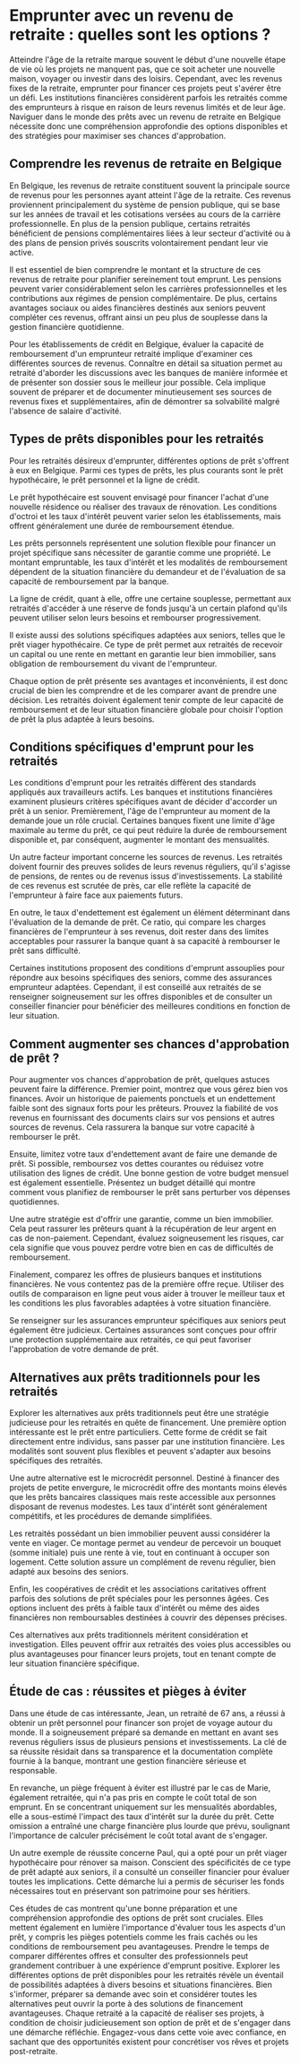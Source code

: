# Emprunter avec un revenu de retraite : quelles sont les options ?
Atteindre l'âge de la retraite marque souvent le début d'une nouvelle étape de vie où les projets ne manquent pas, que ce soit acheter une nouvelle maison, voyager ou investir dans des loisirs. Cependant, avec les revenus fixes de la retraite, emprunter pour financer ces projets peut s'avérer être un défi. Les institutions financières considèrent parfois les retraités comme des emprunteurs à risque en raison de leurs revenus limités et de leur âge. Naviguer dans le monde des prêts avec un revenu de retraite en Belgique nécessite donc une compréhension approfondie des options disponibles et des stratégies pour maximiser ses chances d'approbation.

## Comprendre les revenus de retraite en Belgique
En Belgique, les revenus de retraite constituent souvent la principale source de revenus pour les personnes ayant atteint l'âge de la retraite. Ces revenus proviennent principalement du système de pension publique, qui se base sur les années de travail et les cotisations versées au cours de la carrière professionnelle. En plus de la pension publique, certains retraités bénéficient de pensions complémentaires liées à leur secteur d'activité ou à des plans de pension privés souscrits volontairement pendant leur vie active.

Il est essentiel de bien comprendre le montant et la structure de ces revenus de retraite pour planifier sereinement tout emprunt. Les pensions peuvent varier considérablement selon les carrières professionnelles et les contributions aux régimes de pension complémentaire. De plus, certains avantages sociaux ou aides financières destinés aux seniors peuvent compléter ces revenus, offrant ainsi un peu plus de souplesse dans la gestion financière quotidienne.

Pour les établissements de crédit en Belgique, évaluer la capacité de remboursement d'un emprunteur retraité implique d'examiner ces différentes sources de revenus. Connaître en détail sa situation permet au retraité d'aborder les discussions avec les banques de manière informée et de présenter son dossier sous le meilleur jour possible. Cela implique souvent de préparer et de documenter minutieusement ses sources de revenus fixes et supplémentaires, afin de démontrer sa solvabilité malgré l'absence de salaire d'activité.
## Types de prêts disponibles pour les retraités
Pour les retraités désireux d'emprunter, différentes options de prêt s'offrent à eux en Belgique. Parmi ces types de prêts, les plus courants sont le prêt hypothécaire, le prêt personnel et la ligne de crédit. 

Le prêt hypothécaire est souvent envisagé pour financer l'achat d'une nouvelle résidence ou réaliser des travaux de rénovation. Les conditions d'octroi et les taux d'intérêt peuvent varier selon les établissements, mais offrent généralement une durée de remboursement étendue. 

Les prêts personnels représentent une solution flexible pour financer un projet spécifique sans nécessiter de garantie comme une propriété. Le montant empruntable, les taux d'intérêt et les modalités de remboursement dépendent de la situation financière du demandeur et de l'évaluation de sa capacité de remboursement par la banque.

La ligne de crédit, quant à elle, offre une certaine souplesse, permettant aux retraités d'accéder à une réserve de fonds jusqu'à un certain plafond qu'ils peuvent utiliser selon leurs besoins et rembourser progressivement.

Il existe aussi des solutions spécifiques adaptées aux seniors, telles que le prêt viager hypothécaire. Ce type de prêt permet aux retraités de recevoir un capital ou une rente en mettant en garantie leur bien immobilier, sans obligation de remboursement du vivant de l'emprunteur.

Chaque option de prêt présente ses avantages et inconvénients, il est donc crucial de bien les comprendre et de les comparer avant de prendre une décision. Les retraités doivent également tenir compte de leur capacité de remboursement et de leur situation financière globale pour choisir l'option de prêt la plus adaptée à leurs besoins.
## Conditions spécifiques d'emprunt pour les retraités
Les conditions d'emprunt pour les retraités diffèrent des standards appliqués aux travailleurs actifs. Les banques et institutions financières examinent plusieurs critères spécifiques avant de décider d'accorder un prêt à un senior. Premièrement, l'âge de l'emprunteur au moment de la demande joue un rôle crucial. Certaines banques fixent une limite d'âge maximale au terme du prêt, ce qui peut réduire la durée de remboursement disponible et, par conséquent, augmenter le montant des mensualités.

Un autre facteur important concerne les sources de revenus. Les retraités doivent fournir des preuves solides de leurs revenus réguliers, qu'il s'agisse de pensions, de rentes ou de revenus issus d'investissements. La stabilité de ces revenus est scrutée de près, car elle reflète la capacité de l'emprunteur à faire face aux paiements futurs.

En outre, le taux d'endettement est également un élément déterminant dans l'évaluation de la demande de prêt. Ce ratio, qui compare les charges financières de l'emprunteur à ses revenus, doit rester dans des limites acceptables pour rassurer la banque quant à sa capacité à rembourser le prêt sans difficulté.

Certaines institutions proposent des conditions d'emprunt assouplies pour répondre aux besoins spécifiques des seniors, comme des assurances emprunteur adaptées. Cependant, il est conseillé aux retraités de se renseigner soigneusement sur les offres disponibles et de consulter un conseiller financier pour bénéficier des meilleures conditions en fonction de leur situation.
## Comment augmenter ses chances d'approbation de prêt ?
Pour augmenter vos chances d'approbation de prêt, quelques astuces peuvent faire la différence. Premier point, montrez que vous gérez bien vos finances. Avoir un historique de paiements ponctuels et un endettement faible sont des signaux forts pour les prêteurs. Prouvez la fiabilité de vos revenus en fournissant des documents clairs sur vos pensions et autres sources de revenus. Cela rassurera la banque sur votre capacité à rembourser le prêt.

Ensuite, limitez votre taux d'endettement avant de faire une demande de prêt. Si possible, remboursez vos dettes courantes ou réduisez votre utilisation des lignes de crédit. Une bonne gestion de votre budget mensuel est également essentielle. Présentez un budget détaillé qui montre comment vous planifiez de rembourser le prêt sans perturber vos dépenses quotidiennes.

Une autre stratégie est d'offrir une garantie, comme un bien immobilier. Cela peut rassurer les prêteurs quant à la récupération de leur argent en cas de non-paiement. Cependant, évaluez soigneusement les risques, car cela signifie que vous pouvez perdre votre bien en cas de difficultés de remboursement.

Finalement, comparez les offres de plusieurs banques et institutions financières. Ne vous contentez pas de la première offre reçue. Utiliser des outils de comparaison en ligne peut vous aider à trouver le meilleur taux et les conditions les plus favorables adaptées à votre situation financière.

Se renseigner sur les assurances emprunteur spécifiques aux seniors peut également être judicieux. Certaines assurances sont conçues pour offrir une protection supplémentaire aux retraités, ce qui peut favoriser l'approbation de votre demande de prêt.
## Alternatives aux prêts traditionnels pour les retraités
Explorer les alternatives aux prêts traditionnels peut être une stratégie judicieuse pour les retraités en quête de financement. Une première option intéressante est le prêt entre particuliers. Cette forme de crédit se fait directement entre individus, sans passer par une institution financière. Les modalités sont souvent plus flexibles et peuvent s'adapter aux besoins spécifiques des retraités.

Une autre alternative est le microcrédit personnel. Destiné à financer des projets de petite envergure, le microcrédit offre des montants moins élevés que les prêts bancaires classiques mais reste accessible aux personnes disposant de revenus modestes. Les taux d'intérêt sont généralement compétitifs, et les procédures de demande simplifiées.

Les retraités possédant un bien immobilier peuvent aussi considérer la vente en viager. Ce montage permet au vendeur de percevoir un bouquet (somme initiale) puis une rente à vie, tout en continuant à occuper son logement. Cette solution assure un complément de revenu régulier, bien adapté aux besoins des seniors.

Enfin, les coopératives de crédit et les associations caritatives offrent parfois des solutions de prêt spéciales pour les personnes âgées. Ces options incluent des prêts à faible taux d'intérêt ou même des aides financières non remboursables destinées à couvrir des dépenses précises.

Ces alternatives aux prêts traditionnels méritent considération et investigation. Elles peuvent offrir aux retraités des voies plus accessibles ou plus avantageuses pour financer leurs projets, tout en tenant compte de leur situation financière spécifique.
## Étude de cas : réussites et pièges à éviter
Dans une étude de cas intéressante, Jean, un retraité de 67 ans, a réussi à obtenir un prêt personnel pour financer son projet de voyage autour du monde. Il a soigneusement préparé sa demande en mettant en avant ses revenus réguliers issus de plusieurs pensions et investissements. La clé de sa réussite résidait dans sa transparence et la documentation complète fournie à la banque, montrant une gestion financière sérieuse et responsable.

En revanche, un piège fréquent à éviter est illustré par le cas de Marie, également retraitée, qui n'a pas pris en compte le coût total de son emprunt. En se concentrant uniquement sur les mensualités abordables, elle a sous-estimé l'impact des taux d'intérêt sur la durée du prêt. Cette omission a entraîné une charge financière plus lourde que prévu, soulignant l'importance de calculer précisément le coût total avant de s'engager.

Un autre exemple de réussite concerne Paul, qui a opté pour un prêt viager hypothécaire pour rénover sa maison. Conscient des spécificités de ce type de prêt adapté aux seniors, il a consulté un conseiller financier pour évaluer toutes les implications. Cette démarche lui a permis de sécuriser les fonds nécessaires tout en préservant son patrimoine pour ses héritiers.

Ces études de cas montrent qu'une bonne préparation et une compréhension approfondie des options de prêt sont cruciales. Elles mettent également en lumière l'importance d'évaluer tous les aspects d'un prêt, y compris les pièges potentiels comme les frais cachés ou les conditions de remboursement peu avantageuses. Prendre le temps de comparer différentes offres et consulter des professionnels peut grandement contribuer à une expérience d'emprunt positive.
Explorer les différentes options de prêt disponibles pour les retraités révèle un éventail de possibilités adaptées à divers besoins et situations financières. Bien s'informer, préparer sa demande avec soin et considérer toutes les alternatives peut ouvrir la porte à des solutions de financement avantageuses. Chaque retraité a la capacité de réaliser ses projets, à condition de choisir judicieusement son option de prêt et de s'engager dans une démarche réfléchie. Engagez-vous dans cette voie avec confiance, en sachant que des opportunités existent pour concrétiser vos rêves et projets post-retraite.